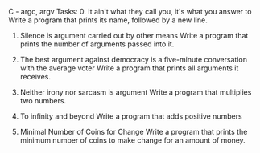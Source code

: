 C - argc, argv
Tasks:
0. It ain't what they call you, it's what you answer to
Write a program that prints its name, followed by a new line.

1. Silence is argument carried out by other means
Write a program that prints the number of arguments passed into it.

2. The best argument against democracy is a five-minute conversation with the average voter
Write a program that prints all arguments it receives.

3. Neither irony nor sarcasm is argument
Write a program that multiplies two numbers.

4. To infinity and beyond
Write a program that adds positive numbers

5. Minimal Number of Coins for Change
Write a program that prints the minimum number of coins to make change for an amount of money.
